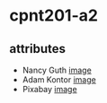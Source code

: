 # cpnt201-a2
## attributes
- Nancy Guth [image](https://www.pexels.com/photo/photography-of-three-dogs-looking-up-850602/)
- Adam Kontor [image](https://www.pexels.com/photo/adult-german-shepherd-lying-on-ground-333083/)
- Pixabay [image](https://www.pexels.com/photo/huskeys-driving-sled-through-white-snow-60050/)
